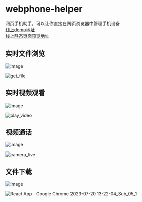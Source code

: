 # webphone-helper
网页手机助手，可以让你直接在网页浏览器中管理手机设备   
<a href="http://webphone.xianyudev.top" target="_blank">线上demo地址</a>   
<a href="http://webphone-static.qszdev.top" target="_blank">线上静态页面预览地址</a>   

## 实时文件浏览
![image](https://github.com/qinshuze/webphone-helper/assets/22045080/5e184898-8fcf-41cb-ba3c-449e0d789183)

![get_file](https://github.com/qinshuze/webphone-helper/assets/22045080/008e32c1-76e7-4bd3-9697-47ab22f42e09)
## 实时视频观看
![image](https://github.com/qinshuze/webphone-helper/assets/22045080/9a4f608e-1eee-4dac-aa04-65982b6ff074)

![play_video](https://github.com/qinshuze/webphone-helper/assets/22045080/460dea79-eff1-457c-b47e-2651ff103882)

## 视频通话
![image](https://github.com/qinshuze/webphone-helper/assets/22045080/a5d0c7b0-29d2-4bbc-976c-f07af433f002)

![camera_live](https://github.com/qinshuze/webphone-helper/assets/22045080/d1b19c25-fccd-4b54-930f-2e8d52fc2016)
## 文件下载
![image](https://github.com/qinshuze/webphone-helper/assets/22045080/037c64b0-f20a-4712-bc50-9b9f35dd9813)

![React App - Google Chrome 2023-07-20 13-22-04_Sub_05_1](https://github.com/qinshuze/webphone-helper/assets/22045080/d3ec27ac-11a7-410d-ae71-c63391e6e37f)

